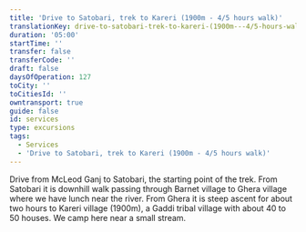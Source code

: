 ```yaml
---
title: 'Drive to Satobari, trek to Kareri (1900m - 4/5 hours walk)'
translationKey: drive-to-satobari-trek-to-kareri-(1900m---4/5-hours-walk)
duration: '05:00'
startTime: ''
transfer: false
transferCode: ''
draft: false
daysOfOperation: 127
toCity: ''
toCitiesId: ''
owntransport: true
guide: false
id: services
type: excursions
tags:
  - Services
  - 'Drive to Satobari, trek to Kareri (1900m - 4/5 hours walk)'
---
```

Drive from McLeod Ganj to Satobari, the starting point of the trek. From Satobari it is downhill walk passing through Barnet village to Ghera village where we have lunch near the river. From Ghera it is steep ascent for about two hours to Kareri village (1900m), a Gaddi tribal village with about 40 to 50 houses. We camp here near a small stream.